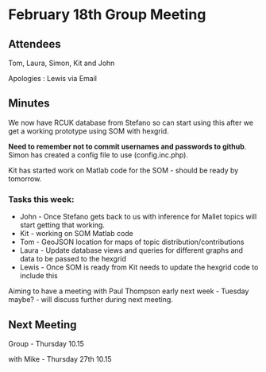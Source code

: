 # February 18th Group Meeting

## Attendees 
Tom, Laura, Simon, Kit and John 

Apologies : Lewis via Email

## Minutes
We now have RCUK database from Stefano so can start using this after we get a working prototype using SOM with hexgrid.

**Need to remember not to commit usernames and passwords to github**. Simon has created a config file to use (config.inc.php).

Kit has started work on Matlab code for the SOM - should be ready by tomorrow.

### Tasks this week:
* John - Once Stefano gets back to us with inference for Mallet topics will start getting that working. 
* Kit - working on SOM Matlab code
* Tom - GeoJSON location for maps of topic distribution/contributions
* Laura - Update database views and queries for different graphs and data to be passed to the hexgrid
* Lewis - Once SOM is ready from Kit needs to update the hexgrid code to include this

Aiming to have a meeting with Paul Thompson early next week - Tuesday maybe? - will discuss further during next meeting.

## Next Meeting
Group - Thursday 10.15

with Mike - Thursday 27th 10.15

